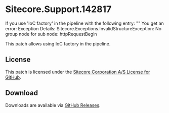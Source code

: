 # Sitecore.Support.142817
If you use 'IoC factory' in the pipeline with the following entry:
"<processor type="1" factory="ContainerFactory" ref="MyProject.MyPageResolver, MyProject" />"
You get an error: 
Exception Details: Sitecore.Exceptions.InvalidStructureException: No group node for sub node: httpRequestBegin

This patch allows using IoC factory in the pipeline.

## License  
This patch is licensed under the [Sitecore Corporation A/S License for GitHub](https://github.com/sitecoresupport/Sitecore.Support.142817/blob/master/LICENSE).  

## Download  
Downloads are available via [GitHub Releases](https://github.com/sitecoresupport/Sitecore.Support.142817/releases).  
